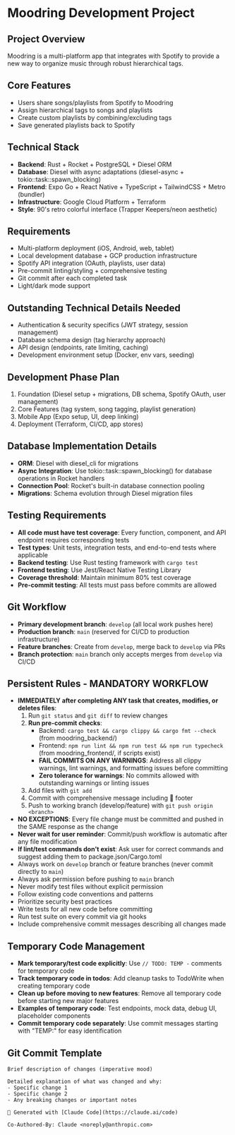 # Moodring Development Project

## Project Overview
Moodring is a multi-platform app that integrates with Spotify to provide a new way to organize music through robust hierarchical tags.

## Core Features
- Users share songs/playlists from Spotify to Moodring
- Assign hierarchical tags to songs and playlists
- Create custom playlists by combining/excluding tags
- Save generated playlists back to Spotify

## Technical Stack
- **Backend**: Rust + Rocket + PostgreSQL + Diesel ORM
- **Database**: Diesel with async adaptations (diesel-async + tokio::task::spawn_blocking)
- **Frontend**: Expo Go + React Native + TypeScript + TailwindCSS + Metro (bundler)
- **Infrastructure**: Google Cloud Platform + Terraform
- **Style**: 90's retro colorful interface (Trapper Keepers/neon aesthetic)

## Requirements
- Multi-platform deployment (iOS, Android, web, tablet)
- Local development database + GCP production infrastructure
- Spotify API integration (OAuth, playlists, user data)
- Pre-commit linting/styling + comprehensive testing
- Git commit after each completed task
- Light/dark mode support

## Outstanding Technical Details Needed
- Authentication & security specifics (JWT strategy, session management)
- Database schema design (tag hierarchy approach)
- API design (endpoints, rate limiting, caching)
- Development environment setup (Docker, env vars, seeding)

## Development Phase Plan
1. Foundation (Diesel setup + migrations, DB schema, Spotify OAuth, user management)
2. Core Features (tag system, song tagging, playlist generation)
3. Mobile App (Expo setup, UI, deep linking)
4. Deployment (Terraform, CI/CD, app stores)

## Database Implementation Details
- **ORM**: Diesel with diesel_cli for migrations
- **Async Integration**: Use tokio::task::spawn_blocking() for database operations in Rocket handlers
- **Connection Pool**: Rocket's built-in database connection pooling
- **Migrations**: Schema evolution through Diesel migration files

## Testing Requirements
- **All code must have test coverage**: Every function, component, and API endpoint requires corresponding tests
- **Test types**: Unit tests, integration tests, and end-to-end tests where applicable
- **Backend testing**: Use Rust testing framework with `cargo test`
- **Frontend testing**: Use Jest/React Native Testing Library
- **Coverage threshold**: Maintain minimum 80% test coverage
- **Pre-commit testing**: All tests must pass before commits are allowed

## Git Workflow
- **Primary development branch**: `develop` (all local work pushes here)
- **Production branch**: `main` (reserved for CI/CD to production infrastructure)
- **Feature branches**: Create from `develop`, merge back to `develop` via PRs
- **Branch protection**: `main` branch only accepts merges from `develop` via CI/CD

## Persistent Rules - MANDATORY WORKFLOW
- **IMMEDIATELY after completing ANY task that creates, modifies, or deletes files**: 
  1. Run `git status` and `git diff` to review changes
  2. **Run pre-commit checks**:
     - Backend: `cargo test && cargo clippy && cargo fmt --check` (from moodring_backend/)
     - Frontend: `npm run lint && npm run test && npm run typecheck` (from moodring_frontend/, if scripts exist)
     - **FAIL COMMITS ON ANY WARNINGS**: Address all clippy warnings, lint warnings, and formatting issues before committing
     - **Zero tolerance for warnings**: No commits allowed with outstanding warnings or linting issues
  3. Add files with `git add`
  4. Commit with comprehensive message including 🤖 footer
  5. Push to working branch (develop/feature) with `git push origin <branch>`
- **NO EXCEPTIONS**: Every file change must be committed and pushed in the SAME response as the change
- **Never wait for user reminder**: Commit/push workflow is automatic after any file modification
- **If lint/test commands don't exist**: Ask user for correct commands and suggest adding them to package.json/Cargo.toml
- Always work on `develop` branch or feature branches (never commit directly to `main`)
- Always ask permission before pushing to `main` branch
- Never modify test files without explicit permission
- Follow existing code conventions and patterns
- Prioritize security best practices
- Write tests for all new code before committing
- Run test suite on every commit via git hooks
- Include comprehensive commit messages describing all changes made

## Temporary Code Management
- **Mark temporary/test code explicitly**: Use `// TODO: TEMP -` comments for temporary code
- **Track temporary code in todos**: Add cleanup tasks to TodoWrite when creating temporary code
- **Clean up before moving to new features**: Remove all temporary code before starting new major features
- **Examples of temporary code**: Test endpoints, mock data, debug UI, placeholder components
- **Commit temporary code separately**: Use commit messages starting with "TEMP:" for easy identification

## Git Commit Template
```
Brief description of changes (imperative mood)

Detailed explanation of what was changed and why:
- Specific change 1
- Specific change 2
- Any breaking changes or important notes

🤖 Generated with [Claude Code](https://claude.ai/code)

Co-Authored-By: Claude <noreply@anthropic.com>
```